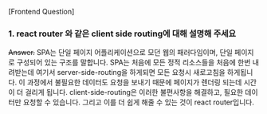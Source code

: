 [Frontend Question]

### 1. react router 와 같은 client side routing에 대해 설명해 주세요

~~Answer.~~
SPA는 단일 페이지 어플리케이션으로 모던 웹의 패러다임이며, 단일 페이지로 구성되어 있는 구조를 말합니다. SPA는 처음에 모든 정적 리소스들을 처음에 한번 내려받는데 여기서 server-side-routing을 하게되면 모든 요청시 새로고침을 하게됩니다. 이 과정에서 불필요한 데이터도 요청을 보내기 때문에 페이지가 렌더링 되는데 시간이 더 걸리게 됩니다. client-side-routing은 이러한 불편사항을 해결하고, 필요한 데이터만 요청할 수 있습니다. 그리고 이를 더 쉽게 해줄 수 있는 것이 react router입니다.
